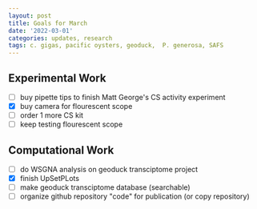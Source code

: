 ```yaml
---
layout: post
title: Goals for March
date: '2022-03-01'
categories: updates, research
tags: c. gigas, pacific oysters, geoduck,  P. generosa, SAFS
---
```


## Experimental Work 
- [ ] buy pipette tips to finish Matt George's CS activity experiment
- [x] buy camera for flourescent scope
- [ ] order 1 more CS kit
- [ ] keep testing flourescent scope

## Computational Work
- [ ] do WSGNA analysis on geoduck transciptome project
- [x] finish UpSetPLots
- [ ] make geoduck transciptome database (searchable)
- [ ] organize github repository "code" for publication (or copy repository) 

